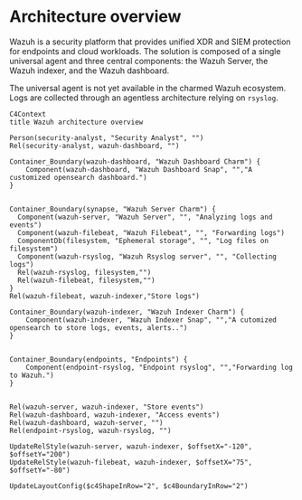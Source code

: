 # Architecture overview

Wazuh is a security platform that provides unified XDR and SIEM protection for endpoints and cloud workloads. The solution is composed of a single universal agent and three central components: the Wazuh Server, the Wazuh indexer, and the Wazuh dashboard.

The universal agent is not yet available in the charmed Wazuh ecosystem. Logs are collected through an agentless architecture relying on `rsyslog`.


```mermaid
C4Context
title Wazuh architecture overview

Person(security-analyst, "Security Analyst", "")
Rel(security-analyst, wazuh-dashboard, "")

Container_Boundary(wazuh-dashboard, "Wazuh Dashboard Charm") {
    Component(wazuh-dashboard, "Wazuh Dashboard Snap", "","A customized opensearch dashboard.")
}


Container_Boundary(synapse, "Wazuh Server Charm") {
  Component(wazuh-server, "Wazuh Server", "", "Analyzing logs and events")
  Component(wazuh-filebeat, "Wazuh Filebeat", "", "Forwarding logs")
  ComponentDb(filesystem, "Ephemeral storage", "", "Log files on filesystem")
  Component(wazuh-rsyslog, "Wazuh Rsyslog server", "", "Collecting logs")
  Rel(wazuh-rsyslog, filesystem,"")
  Rel(wazuh-filebeat, filesystem,"")
}
Rel(wazuh-filebeat, wazuh-indexer,"Store logs")

Container_Boundary(wazuh-indexer, "Wazuh Indexer Charm") {
    Component(wazuh-indexer, "Wazuh Indexer Snap", "","A cutomized opensearch to store logs, events, alerts..")
}


Container_Boundary(endpoints, "Endpoints") {
    Component(endpoint-rsyslog, "Endpoint rsyslog", "","Forwarding log to Wazuh.")
}


Rel(wazuh-server, wazuh-indexer, "Store events")
Rel(wazuh-dashboard, wazuh-indexer, "Access events")
Rel(wazuh-dashboard, wazuh-server, "")
Rel(endpoint-rsyslog, wazuh-rsyslog, "")

UpdateRelStyle(wazuh-server, wazuh-indexer, $offsetX="-120", $offsetY="200")
UpdateRelStyle(wazuh-filebeat, wazuh-indexer, $offsetX="75", $offsetY="-80")

UpdateLayoutConfig($c4ShapeInRow="2", $c4BoundaryInRow="2")
```